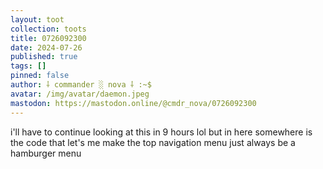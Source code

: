 ```yaml
---
layout: toot
collection: toots
title: 0726092300
date: 2024-07-26
published: true
tags: []
pinned: false
author: ⸸ commander ░ nova ⸸ :~$
avatar: /img/avatar/daemon.jpeg
mastodon: https://mastodon.online/@cmdr_nova/0726092300
---
```


i'll have to continue looking at this in 9 hours lol but in here somewhere is the code that let's me make the top navigation menu just always be a hamburger menu
